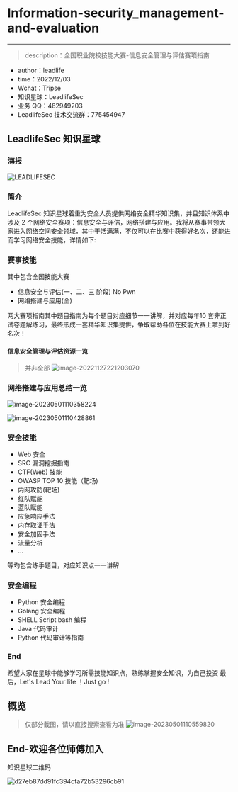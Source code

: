 # Information-security_management-and-evaluation
---
> description：全国职业院校技能大赛-信息安全管理与评估赛项指南
* author：leadlife
* time：2022/12/03
* Wchat：Tripse
* 知识星球：LeadlifeSec
* 业务 QQ：482949203
* LeadlifeSec 技术交流群：775454947


## LeadlifeSec 知识星球

### 海报
![LEADLIFESEC](https://security-note.oss-cn-hangzhou.aliyuncs.com/LEADLIFESEC.jpg)

### 简介
LeadlifeSec 知识星球着重为安全人员提供网络安全精华知识集，并且知识体系中涉及 2 个网络安全赛项：信息安全与评估，网络搭建与应用。我将从赛事带领大家进入网络空间安全领域，其中干活满满，不仅可以在比赛中获得好名次，还能进而学习网络安全技能，详情如下:

### 赛事技能

其中包含全国技能大赛
* 信息安全与评估(一、二、三 阶段) No Pwn
* 网络搭建与应用(全)

两大赛项指南其中题目指南为每个题目对应细节一一讲解，并对应每年10 套非正试卷题解练习，最终形成一套精华知识集提供，争取帮助各位在技能大赛上拿到好名次！

#### 信息安全管理与评估资源一览

> 并非全部
![image-20221127221203070](https://user-images.githubusercontent.com/110890002/205478743-bc2110c3-b888-4957-ac2a-26faa14b6fea.png)

### 网络搭建与应用总结一览
![image-20230501110358224](https://security-note.oss-cn-hangzhou.aliyuncs.com/image-20230501110358224.png)

![image-20230501110428861](https://security-note.oss-cn-hangzhou.aliyuncs.com/image-20230501110428861.png)

### 安全技能
* Web 安全
* SRC 漏洞挖掘指南
* CTF(Web) 技能
* OWASP TOP 10 技能（靶场)
* 内网攻防(靶场)
* 红队赋能
* 蓝队赋能
* 应急响应手法
* 内存取证手法
* 安全加固手法
* 流量分析
* …

等均包含练手题目，对应知识点一一讲解 

### 安全编程

* Python 安全编程
* Golang 安全编程
* SHELL Script bash 编程
* Java 代码审计
* Python 代码审计等指南 

### End

希望大家在星球中能够学习所需技能知识点，熟练掌握安全知识，为自己投资 最后，Let's Lead Your life ！Just go !



## 概览

> 仅部分截图，请以直接搜索查看为准
![image-20230501110559820](https://security-note.oss-cn-hangzhou.aliyuncs.com/image-20230501110559820.png)




## End-欢迎各位师傅加入

知识星球二维码

![d27eb87dd91fc394cfa72b53296cb91](https://security-note.oss-cn-hangzhou.aliyuncs.com/d27eb87dd91fc394cfa72b53296cb91.jpg)

